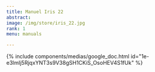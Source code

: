 ```yaml
---
title: Manuel Iris 22
abstract: 
image: /img/store/iris_22.jpg
rank: 1
menu: manuals

---
```



{% include components/medias/google_doc.html id="1e-e3lmIj5RjqxYNT3s9V38gSH1CKiS_OsoHEV4S1fUk" %}

